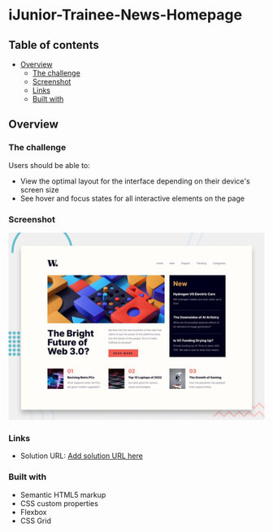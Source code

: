 # iJunior-Trainee-News-Homepage
## Table of contents

- [Overview](#overview)
  - [The challenge](#the-challenge)
  - [Screenshot](#screenshot)
  - [Links](#links)
  - [Built with](#built-with)


## Overview

### The challenge

Users should be able to:

- View the optimal layout for the interface depending on their device's screen size
- See hover and focus states for all interactive elements on the page

### Screenshot

![](./design/desktop-preview.jpg)


### Links

- Solution URL: [Add solution URL here](https://your-solution-url.com)



### Built with

- Semantic HTML5 markup
- CSS custom properties
- Flexbox
- CSS Grid




